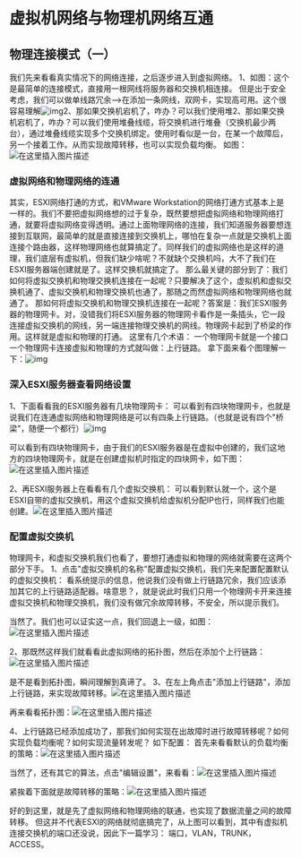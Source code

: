 # 虚拟机网络与物理机网络互通



## 物理连接模式（一）

我们先来看看真实情况下的网络连接，之后逐步进入到虚拟网络。
1、如图：这个是最简单的连接模式，直接用一根网线将服务器和交换机相连接。
但是出于安全考虑，我们可以做单线路冗余—>在添加一条网线，双网卡，实现高可用。这个很容易理解![img](https://img-blog.csdnimg.cn/f21fb122a0a3481581b9150d9e4b0ffa.png?x-oss-process=image/watermark,type_d3F5LXplbmhlaQ,shadow_50,text_Q1NETiBA6K6p5oiR5LiJ6KGM5Luj56CB,size_9,color_FFFFFF,t_70,g_se,x_16)2、那如果交换机宕机了，咋办？可以我们使用堆2、那如果交换机宕机了，咋办？可以我们使用堆叠线缆，将交换机进行堆叠（交换机最少两台），通过堆叠线缆实现多个交换机绑定。使用时看似是一台，在某一个故障后，另一个接着工作。从而实现故障转移，也可以实现负载均衡。
如图：![在这里插入图片描述](https://img-blog.csdnimg.cn/bed153093cec47d8b8412ee56e794fd0.png?x-oss-process=image/watermark,type_d3F5LXplbmhlaQ,shadow_50,text_Q1NETiBA6K6p5oiR5LiJ6KGM5Luj56CB,size_18,color_FFFFFF,t_70,g_se,x_16)

### 虚拟网络和物理网络的连通

其实，ESXI网络打通的方式，和VMware Workstation的网络打通方式基本上是一样的。我们不要把虚拟网络想的过于复杂，既然要想把虚拟网络和物理网络打通，就要将虚拟网络变得透明。通过上面物理网络的连接，我们知道服务器要想连接到互联网，最简单的就是直接连接到交换机上，哪怕在复杂一点就是交换机上面连接个路由器，这样物理网络也就算搞定了。同样我们的虚拟网络也是这样的道理，我们底层有虚拟机，但我们缺少啥呢？不就缺个交换机吗，大不了我们在ESXI服务器端创建就是了。这样交换机就搞定了。
那么最关键的部分到了：我们如何将虚拟交换机和物理交换机连接在一起呢？只要解决了这个，虚拟机和虚拟交换机通了、虚拟交换机和物理交换机也通了，那随之而然虚拟网络和物理网络也就通了。
那如何将虚拟交换机和物理交换机连接在一起呢？答案是：我们ESXI服务器的物理网卡。对，没错我们将ESXI服务器的物理网卡看作是一条插头，它一段连接虚拟交换机的网线，另一端连接物理交换机的网线。物理网卡起到了桥梁的作用。这样就是虚拟和物理的打通。
这里有几个术语：
一个物理网卡就是一个接口
一个物理网卡连接虚拟和物理的方式就叫做：上行链路。
拿下面来看个图理解一下：![img](https://img-blog.csdnimg.cn/9091cc5d5c114ca6882cc20cff123f8b.png?x-oss-process=image/watermark,type_d3F5LXplbmhlaQ,shadow_50,text_Q1NETiBA6K6p5oiR5LiJ6KGM5Luj56CB,size_19,color_FFFFFF,t_70,g_se,x_16)

### 深入ESXI服务器查看网络设置

1、下面看看我的ESXI服务器有几块物理网卡：
可以看到有四块物理网卡，也就是说我们在连通虚拟网络和物理网络是可以有四条上行链路。（也就是说有四个"桥梁"，随便一个都行）![img](https://img-blog.csdnimg.cn/3382ccde8dc841129b30fb64db618e2f.png?x-oss-process=image/watermark,type_d3F5LXplbmhlaQ,shadow_50,text_Q1NETiBA6K6p5oiR5LiJ6KGM5Luj56CB,size_20,color_FFFFFF,t_70,g_se,x_16)

可以看到有四块物理网卡，由于我们的ESXI服务器是在虚拟中创建的，我们这地方的四块物理网卡，就是在创建虚拟机时指定的四块网卡，如下图：![在这里插入图片描述](https://img-blog.csdnimg.cn/212ebcc08e784c22b57afb4d26832a83.png?x-oss-process=image/watermark,type_d3F5LXplbmhlaQ,shadow_50,text_Q1NETiBA6K6p5oiR5LiJ6KGM5Luj56CB,size_20,color_FFFFFF,t_70,g_se,x_16)

2、再ESXI服务器上在看看有几个虚拟交换机：
可以看到默认就一个，这个是ESXI自带的虚拟交换机，用这个虚拟交换机给虚拟机分配IP也行，同样我们也能创建。![在这里插入图片描述](https://img-blog.csdnimg.cn/c60063fa4b304526acccb8a00f0eb05f.png?x-oss-process=image/watermark,type_d3F5LXplbmhlaQ,shadow_50,text_Q1NETiBA6K6p5oiR5LiJ6KGM5Luj56CB,size_20,color_FFFFFF,t_70,g_se,x_16)

### 配置虚拟交换机

物理网卡，和虚拟交换机我们也看了，要想打通虚拟和物理的网络就需要在这两个部分下手。
1、点击"虚拟交换机的名称"配置虚拟交换机，我们先来配置配置默认的虚拟交换机：
看系统提示的信息，他说我们没有做上行链路冗余，我们应该添加其它的上行链路适配器。啥意思？，就是说此时我们只用一个物理网卡开来连接虚拟交换机和物理交换机，我们没有做冗余故障转移，不安全，所以提示我们。

当然了。我们也可以证实这一点，我们回退上一级，如图：![在这里插入图片描述](https://img-blog.csdnimg.cn/9c1c34bb82734399983d191512ceb2eb.png?x-oss-process=image/watermark,type_d3F5LXplbmhlaQ,shadow_50,text_Q1NETiBA6K6p5oiR5LiJ6KGM5Luj56CB,size_20,color_FFFFFF,t_70,g_se,x_16)

2、那既然这样我们就看看此虚拟网络的拓扑图，然后在添加个上行链路：![在这里插入图片描述](https://img-blog.csdnimg.cn/01ba48e0fd4348dc85c4dfc1bcf92a52.png?x-oss-process=image/watermark,type_d3F5LXplbmhlaQ,shadow_50,text_Q1NETiBA6K6p5oiR5LiJ6KGM5Luj56CB,size_20,color_FFFFFF,t_70,g_se,x_16)

是不是看到拓扑图，瞬间理解到真谛了。
3、在左上角点击"添加上行链路"，添加上行链路，来实现故障转移。![在这里插入图片描述](https://img-blog.csdnimg.cn/30a81a2be3924a1aa0de029fcfac4d5c.png?x-oss-process=image/watermark,type_d3F5LXplbmhlaQ,shadow_50,text_Q1NETiBA6K6p5oiR5LiJ6KGM5Luj56CB,size_20,color_FFFFFF,t_70,g_se,x_16)

再来看看拓扑图：![在这里插入图片描述](https://img-blog.csdnimg.cn/e941761b9400433e8ca1fe62ed18791a.png?x-oss-process=image/watermark,type_d3F5LXplbmhlaQ,shadow_50,text_Q1NETiBA6K6p5oiR5LiJ6KGM5Luj56CB,size_20,color_FFFFFF,t_70,g_se,x_16)

4、上行链路已经添加成功了，那我们如何实现在出故障时进行故障转移呢？如何实现负载均衡呢？如何实现流量转发呢？
如下配置：
首先来看看默认的负载均衡的策略：![在这里插入图片描述](https://img-blog.csdnimg.cn/79e9978ddaee4add9cd508fdabfdf000.png?x-oss-process=image/watermark,type_d3F5LXplbmhlaQ,shadow_50,text_Q1NETiBA6K6p5oiR5LiJ6KGM5Luj56CB,size_20,color_FFFFFF,t_70,g_se,x_16)

当然了，还有其它的算法，点击"编辑设置"，来看看：![在这里插入图片描述](https://img-blog.csdnimg.cn/92fe4c65582d4e6b9bf1050c524b3790.png?x-oss-process=image/watermark,type_d3F5LXplbmhlaQ,shadow_50,text_Q1NETiBA6K6p5oiR5LiJ6KGM5Luj56CB,size_20,color_FFFFFF,t_70,g_se,x_16)

紧挨着下面就是故障转移的策略：![在这里插入图片描述](https://img-blog.csdnimg.cn/d7fc45e1d85440f49c3715b45f2a8b95.png?x-oss-process=image/watermark,type_d3F5LXplbmhlaQ,shadow_50,text_Q1NETiBA6K6p5oiR5LiJ6KGM5Luj56CB,size_20,color_FFFFFF,t_70,g_se,x_16)


好的到这里，就是先了虚拟网络和物理网络的联通，也实现了数据流量之间的故障转移。
但这并不代表ESXI的网络就彻底搞完了，从上图可以看到，其中有虚拟机连接交换机的端口还没说，因此下一篇学习：
端口，VLAN，TRUNK，ACCESS。

